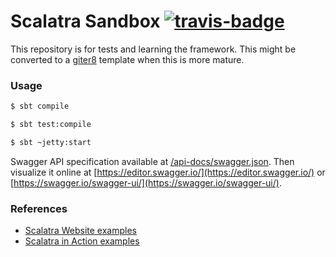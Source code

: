 Scalatra Sandbox [![travis-badge][]][travis]
=======

[travis]:                https://travis-ci.org/mycaule/scalatra-sandbox
[travis-badge]:          https://travis-ci.org/mycaule/scalatra-sandbox.svg?branch=master

This repository is for tests and learning the framework.
This might be converted to a [giter8](https://github.com/foundweekends/giter8) template when this is more mature.

### Usage

```sh
$ sbt compile

$ sbt test:compile

$ sbt ~jetty:start
```

Swagger API specification available at [/api-docs/swagger.json](http://localhost:8080/api-docs/swagger.json).
Then visualize it online at [https://editor.swagger.io/](https://editor.swagger.io/) or [https://swagger.io/swagger-ui/](https://swagger.io/swagger-ui/).

### References

- [Scalatra Website examples](https://github.com/scalatra/scalatra-website-examples)
- [Scalatra in Action examples](https://github.com/scalatra/scalatra-in-action)
